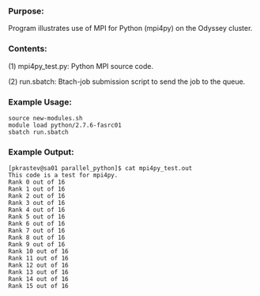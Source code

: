 ### Purpose:

Program illustrates use of MPI for Python (mpi4py) on the Odyssey cluster.

### Contents:

(1) mpi4py_test.py: Python MPI source code.

(2) run.sbatch: Btach-job submission script to send the job to the queue.

### Example Usage:

	source new-modules.sh
	module load python/2.7.6-fasrc01	
	sbatch run.sbatch
 
### Example Output:

```
[pkrastev@sa01 parallel_python]$ cat mpi4py_test.out
This code is a test for mpi4py.
Rank 0 out of 16
Rank 1 out of 16
Rank 2 out of 16
Rank 3 out of 16
Rank 4 out of 16
Rank 5 out of 16
Rank 6 out of 16
Rank 7 out of 16
Rank 8 out of 16
Rank 9 out of 16
Rank 10 out of 16
Rank 11 out of 16
Rank 12 out of 16
Rank 13 out of 16
Rank 14 out of 16
Rank 15 out of 16
```